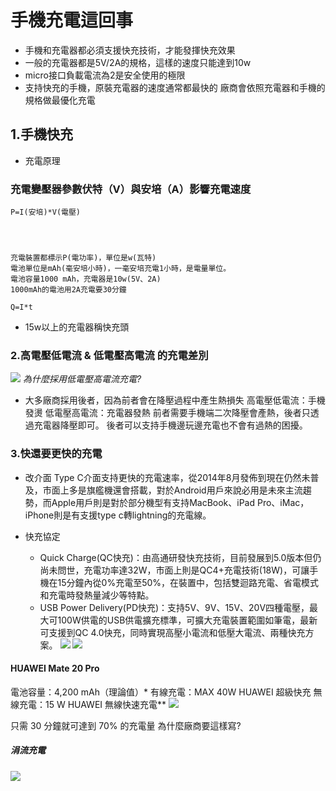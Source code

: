 # 手機充電這回事
- 手機和充電器都必須支援快充技術，才能發揮快充效果
- 一般的充電器都是5V/2A的規格，這樣的速度只能達到10w
- micro接口負載電流為2是安全使用的極限
- 支持快充的手機，原裝充電器的速度通常都最快的
    廠商會依照充電器和手機的規格做最優化充電
## 1.手機快充
- 充電原理
### 充電變壓器參數伏特（V）與安培（A）影響充電速度
    P=I(安培)*V(電壓)
    

    
    
    充電裝置都標示P(電功率)，單位是w(瓦特)
    電池單位是mAh(毫安培小時)，一毫安培充電1小時，是電量單位。
    電池容量1000 mAh，充電器是10w(5V、2A)
    1000mAh的電池用2A充電要30分鐘
    
    Q=I*t
       
- 15w以上的充電器稱快充頭

### 2.高電壓低電流 & 低電壓高電流 的充電差別
![](https://i.imgur.com/W8X599a.png)
    *為什麼採用低電壓高電流充電?*
   - 大多廠商採用後者，因為前者會在降壓過程中產生熱損失
高電壓低電流：手機發燙
低電壓高電流：充電器發熱
前者需要手機端二次降壓會產熱，後者只透過充電器降壓即可。
後者可以支持手機邊玩邊充電也不會有過熱的困擾。
### 3.快還要更快的充電
- 改介面
Type C介面支持更快的充電速率，從2014年8月發佈到現在仍然未普及，市面上多是旗艦機還會搭載，對於Android用戶來說必用是未來主流趨勢，而Apple用戶則是對於部分機型有支持MacBook、iPad 
Pro、iMac，iPhone則是有支援type c轉lightning的充電線。

- 快充協定
    - Quick Charge(QC快充)：由高通研發快充技術，目前發展到5.0版本但仍尚未問世，充電功率達32W，市面上則是QC4+充電技術(18W)，可讓手機在15分鐘內從0%充電至50%，在裝置中，包括雙迴路充電、省電模式和充電時發熱量減少等特點。
    - USB Power Delivery(PD快充)：支持5V、9V、15V、20V四種電壓，最大可100W供電的USB供電擴充標準，可擴大充電裝置範圍如筆電，最新可支援到QC 4.0快充，同時實現高壓小電流和低壓大電流、兩種快充方案。
![](https://i.imgur.com/kUqpUqy.png)
![](https://i.imgur.com/ju74Wb0.png)
#### HUAWEI Mate 20 Pro
電池容量：4,200 mAh（理論值）*
有線充電：MAX 40W HUAWEI 超級快充
無線充電：15 W HUAWEI 無線快速充電**
![](https://i.imgur.com/G0FaBjL.png)

只需 30 分鐘就可達到 70% 的充電量
為什麼廠商要這樣寫?

##### 涓流充電
![](https://i.imgur.com/NfKWE5a.png)


    






